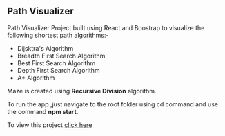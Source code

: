 ## Path Visualizer

Path Visualizer Project built using React and Boostrap to visualize the following shortest path algorithms:-

- Dijsktra's Algorithm
- Breadth First Search Algorithm
- Best First Search Algorithm
- Depth First Search Algorithm
- A\* Algorithm

Maze is created using **Recursive Division** algorithm.

To run the app ,just navigate to the root folder using cd command and use the command **npm start**.

To view this project [click here](http://NK8916.github.io/path-visualizer)
